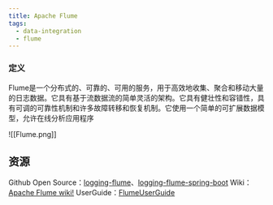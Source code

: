 ```yaml
---
title: Apache Flume
tags:
  - data-integration
  - flume
---
```

### 定义

Flume是一个分布式的、可靠的、可用的服务，用于高效地收集、聚合和移动大量的日志数据。它具有基于流数据流的简单灵活的架构。它具有健壮性和容错性，具有可调的可靠性机制和许多故障转移和恢复机制。它使用一个简单的可扩展数据模型，允许在线分析应用程序


![[Flume.png]]



## 资源

Github Open Source：[logging-flume](https://github.com/apache/logging-flume)、[logging-flume-spring-boot](https://github.com/apache/logging-flume-spring-boot)
Wiki：[Apache Flume wiki!](https://cwiki.apache.org/confluence/display/FLUME)
UserGuide：[FlumeUserGuide](https://flume.apache.org/releases/content/1.11.0/FlumeUserGuide.html)


